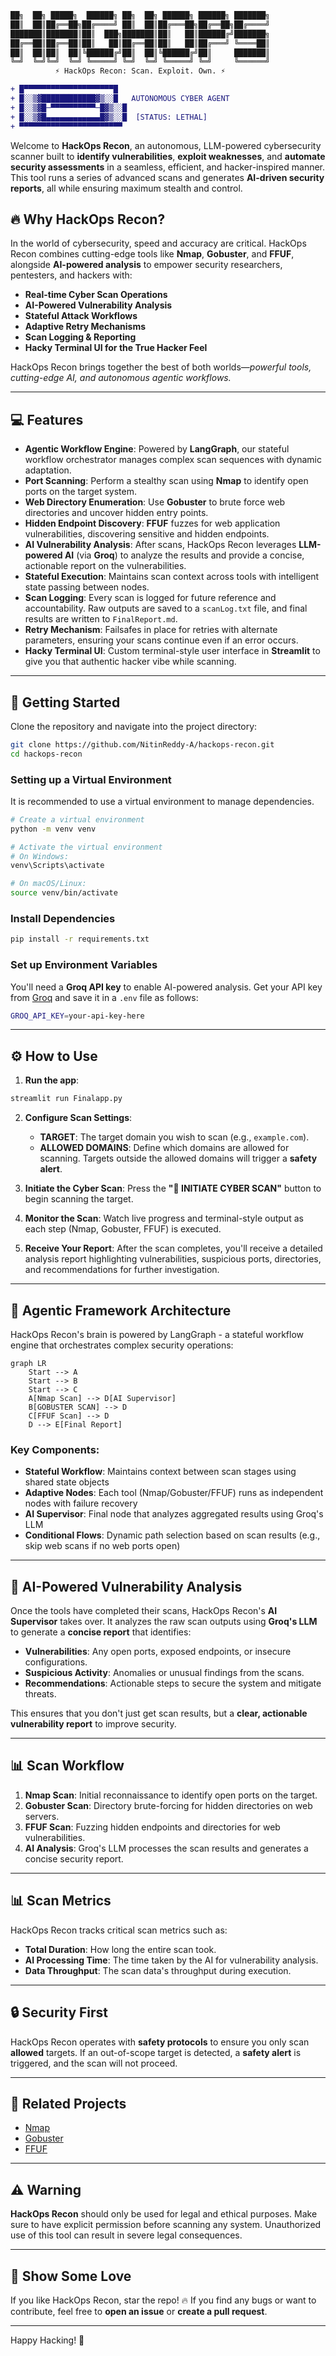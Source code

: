 ```diff
██╗  ██╗ █████╗  ██████╗ ██╗  ██╗ ██████╗ ██████╗ ███████╗
██║  ██║██╔══██╗██╔════╝ ██║  ██║██╔═══██╗██╔══██╗██╔════╝
███████║███████║██║  ███╗███████║██║   ██║██████╔╝███████╗
██╔══██║██╔══██║██║   ██║██╔══██║██║   ██║██╔═══╝ ╚════██║
██║  ██║██║  ██║╚██████╔╝██║  ██║╚██████╔╝██║     ███████║
╚═╝  ╚═╝╚═╝  ╚═╝ ╚═════╝ ╚═╝  ╚═╝ ╚═════╝ ╚═╝     ╚══════╝
          ⚡ HackOps Recon: Scan. Exploit. Own. ⚡
```

```diff
+ █▀▀▀▀▀▀▀▀▀▀▀▀▀▀▀▀▀▀▀▀█
+ █░░▒▓████████████▓▒░░█   AUTONOMOUS CYBER AGENT
+ █░░▒▓█─▀▀▀▀▀▀▀▀▀▀─█▓▒░░█
+ █░░▒▓█▄▄▄▄▄▄▄▄▄▄▄▄█▓▒░░█  [STATUS: LETHAL]
+ ▀▀▀▀▀▀▀▀▀▀▀▀▀▀▀▀▀▀▀▀▀▀▀
```

Welcome to **HackOps Recon**, an autonomous, LLM-powered cybersecurity scanner built to **identify vulnerabilities**, **exploit weaknesses**, and **automate security assessments** in a seamless, efficient, and hacker-inspired manner. This tool runs a series of advanced scans and generates **AI-driven security reports**, all while ensuring maximum stealth and control.

## 🔥 Why HackOps Recon?

In the world of cybersecurity, speed and accuracy are critical. HackOps Recon combines cutting-edge tools like **Nmap**, **Gobuster**, and **FFUF**, alongside **AI-powered analysis** to empower security researchers, pentesters, and hackers with:

- **Real-time Cyber Scan Operations**
- **AI-Powered Vulnerability Analysis**
- **Stateful Attack Workflows**
- **Adaptive Retry Mechanisms**
- **Scan Logging & Reporting**
- **Hacky Terminal UI for the True Hacker Feel**

HackOps Recon brings together the best of both worlds—*powerful tools, cutting-edge AI, and autonomous agentic workflows.*

---

## 💻 Features

- **Agentic Workflow Engine**: Powered by **LangGraph**, our stateful workflow orchestrator manages complex scan sequences with dynamic adaptation.
- **Port Scanning**: Perform a stealthy scan using **Nmap** to identify open ports on the target system.
- **Web Directory Enumeration**: Use **Gobuster** to brute force web directories and uncover hidden entry points.
- **Hidden Endpoint Discovery**: **FFUF** fuzzes for web application vulnerabilities, discovering sensitive and hidden endpoints.
- **AI Vulnerability Analysis**: After scans, HackOps Recon leverages **LLM-powered AI** (via **Groq**) to analyze the results and provide a concise, actionable report on the vulnerabilities.
- **Stateful Execution**: Maintains scan context across tools with intelligent state passing between nodes.
- **Scan Logging**: Every scan is logged for future reference and accountability. Raw outputs are saved to a `scanLog.txt` file, and final results are written to `FinalReport.md`.
- **Retry Mechanism**: Failsafes in place for retries with alternate parameters, ensuring your scans continue even if an error occurs.
- **Hacky Terminal UI**: Custom terminal-style user interface in **Streamlit** to give you that authentic hacker vibe while scanning.

---

## 🔧 Getting Started

Clone the repository and navigate into the project directory:

```bash
git clone https://github.com/NitinReddy-A/hackops-recon.git
cd hackops-recon
```

### Setting up a Virtual Environment

It is recommended to use a virtual environment to manage dependencies.

```bash
# Create a virtual environment
python -m venv venv

# Activate the virtual environment
# On Windows:
venv\Scripts\activate

# On macOS/Linux:
source venv/bin/activate
```

### Install Dependencies

```bash
pip install -r requirements.txt
```

### Set up Environment Variables

You'll need a **Groq API key** to enable AI-powered analysis. Get your API key from [Groq](https://groq.ai) and save it in a `.env` file as follows:

```bash
GROQ_API_KEY=your-api-key-here
```

---

## ⚙️ How to Use

1. **Run the app**:

```bash
streamlit run Finalapp.py
```

2. **Configure Scan Settings**:

    - **TARGET**: The target domain you wish to scan (e.g., `example.com`).
    - **ALLOWED DOMAINS**: Define which domains are allowed for scanning. Targets outside the allowed domains will trigger a **safety alert**.

3. **Initiate the Cyber Scan**: Press the **"🚀 INITIATE CYBER SCAN"** button to begin scanning the target.

4. **Monitor the Scan**: Watch live progress and terminal-style output as each step (Nmap, Gobuster, FFUF) is executed.

5. **Receive Your Report**: After the scan completes, you'll receive a detailed analysis report highlighting vulnerabilities, suspicious ports, directories, and recommendations for further investigation.

---

## 🧠 Agentic Framework Architecture

HackOps Recon's brain is powered by LangGraph - a stateful workflow engine that orchestrates complex security operations:

```mermaid
graph LR
    Start --> A
    Start --> B
    Start --> C
    A[Nmap Scan] --> D[AI Supervisor]
    B[GOBUSTER SCAN] --> D
    C[FFUF Scan] --> D
    D --> E[Final Report]
```
### Key Components:

- **Stateful Workflow**: Maintains context between scan stages using shared state objects
- **Adaptive Nodes**: Each tool (Nmap/Gobuster/FFUF) runs as independent nodes with failure recovery
- **AI Supervisor**: Final node that analyzes aggregated results using Groq's LLM
- **Conditional Flows**: Dynamic path selection based on scan results (e.g., skip web scans if no web ports open)

---

## 🧐 AI-Powered Vulnerability Analysis

Once the tools have completed their scans, HackOps Recon's **AI Supervisor** takes over. It analyzes the raw scan outputs using **Groq's LLM** to generate a **concise report** that identifies:

- **Vulnerabilities**: Any open ports, exposed endpoints, or insecure configurations.
- **Suspicious Activity**: Anomalies or unusual findings from the scans.
- **Recommendations**: Actionable steps to secure the system and mitigate threats.

This ensures that you don't just get scan results, but a **clear, actionable vulnerability report** to improve security.

---

## 📊 Scan Workflow

1. **Nmap Scan**: Initial reconnaissance to identify open ports on the target.
2. **Gobuster Scan**: Directory brute-forcing for hidden directories on web servers.
3. **FFUF Scan**: Fuzzing hidden endpoints and directories for web vulnerabilities.
4. **AI Analysis**: Groq's LLM processes the scan results and generates a concise security report.

---

## 📊 Scan Metrics

HackOps Recon tracks critical scan metrics such as:

- **Total Duration**: How long the entire scan took.
- **AI Processing Time**: The time taken by the AI for vulnerability analysis.
- **Data Throughput**: The scan data's throughput during execution.

---

## 🔒 Security First

HackOps Recon operates with **safety protocols** to ensure you only scan **allowed** targets. If an out-of-scope target is detected, a **safety alert** is triggered, and the scan will not proceed.

---

## 🔗 Related Projects

- [Nmap](https://nmap.org/)
- [Gobuster](https://github.com/OJ/gobuster)
- [FFUF](https://github.com/ffuf/ffuf)

---

## ⚠️ Warning

**HackOps Recon** should only be used for legal and ethical purposes. Make sure to have explicit permission before scanning any system. Unauthorized use of this tool can result in severe legal consequences.

---

## 👾 Show Some Love

If you like HackOps Recon, star the repo! 🔥 If you find any bugs or want to contribute, feel free to **open an issue** or **create a pull request**.

---

Happy Hacking! 🚀

